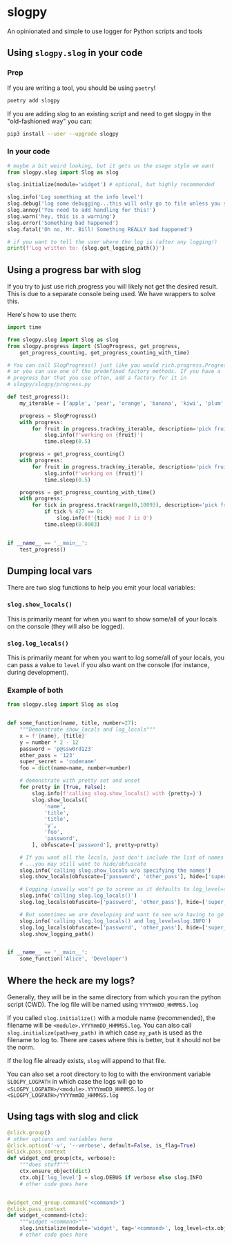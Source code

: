# slogpy
An opinionated and simple to use logger for Python scripts and tools

## Using `slogpy.slog` in your code

### Prep
If you are writing a tool, you should be using `poetry`!
```bash
poetry add slogpy
```
If you are adding slog to an existing script and need to get slogpy in the "old-fashioned way" you can:
```bash
pip3 install --user --upgrade slogpy
```
### In your code
```python
# maybe a bit weird looking, but it gets us the usage style we want
from slogpy.slog import Slog as slog

slog.initialize(module='widget') # optional, but highly recommended

slog.info('Log something at the info level')
slog.debug('log some debugging...this will only go to file unless you set the logging level')
slog.annoy('You need to add handling for this!')
slog.warn('hey, this is a warning')
slog.error('Something bad happened')
slog.fatal('Oh no, Mr. Bill! Something REALLY bad happened')

# if you want to tell the user where the log is (after any logging!)
print(f'Log written to: {slog.get_logging_path()}')
```

## Using a progress bar with slog
If you try to just use rich.progress you will likely not get the desired
result. This is due to a separate console being used. We have wrappers to
solve this.

Here's how to use them:

```python
import time

from slogpy.slog import Slog as slog
from slogpy.progress import (SlogProgress, get_progress,
    get_progress_counting, get_progress_counting_with_time)

# You can call SlogProgress() just like you would rich.progress.Progress
# or you can use one of the predefined factory methods. If you have a
# progress bar that you use often, add a factory for it in
# slogpy/slogpy/progress.py

def test_progress():
    my_iterable = ['apple', 'pear', 'orange', 'banana', 'kiwi', 'plum', 'durian', 'strawberry', 'grape', 'grapefruit']

    progress = SlogProgress()
    with progress:
        for fruit in progress.track(my_iterable, description='pick fruit'):
            slog.info(f'working on {fruit}')
            time.sleep(0.5)

    progress = get_progress_counting()
    with progress:
        for fruit in progress.track(my_iterable, description='pick fruit'):
            slog.info(f'working on {fruit}')
            time.sleep(0.5)

    progress = get_progress_counting_with_time()
    with progress:
        for tick in progress.track(range(0,10093), description='pick fruit'):
            if tick % 427 == 0:
                slog.info(f'{tick} mod 7 is 0')
            time.sleep(0.0003)


if __name__ == '__main__':
    test_progress()
```

## Dumping local vars
There are two slog functions to help you emit your local variables:

### `slog.show_locals()`
This is primarily meant for when you want to show some/all of your locals on
the console (they will also be logged).
### `slog.log_locals()`
This is primarily meant for when you want to log some/all of your locals, you
can pass a value to `level` if you also want on the console (for instance, 
during development).

### Example of both
```python
from slogpy.slog import Slog as slog


def some_function(name, title, number=27):
    """Demonstrate show_locals and log_locals"""
    x = f'{name}, {title}'
    y = number * 2 - 12
    password = 'p@ssw0rd123'
    other_pass = '123'
    super_secret = 'codename'
    foo = dict(name=name, number=number)

    # demonstrate with pretty set and unset
    for pretty in [True, False]:
        slog.info(f'calling slog.show_locals() with {pretty=}')
        slog.show_locals([
            'name',
            'title',
            'title',
            'y',
            'foo',
            'password',
        ], obfuscate=['password'], pretty=pretty)

    # If you want all the locals, just don't include the list of names
    # ...you may still want to hide/obfuscate
    slog.info('calling slog.show_locals w/o specifying the names')
    slog.show_locals(obfuscate=['password', 'other_pass'], hide=['super_secret'])

    # Logging (usually won't go to screen as it defaults to log_level=slog.DEBUG)
    slog.info('calling slog.log_locals()')
    slog.log_locals(obfuscate=['password', 'other_pass'], hide=['super_secret'])

    # But sometimes we are developing and want to see w/o having to go to the log
    slog.info('calling slog.log_locals() and log_level=slog.INFO')
    slog.log_locals(obfuscate=['password', 'other_pass'], hide=['super_secret'], log_level=slog.INFO)
    slog.show_logging_path()


if __name__ == '__main__':
    some_function('Alice', 'Developer')
```

## Where the heck are my logs?
Generally, they will be in the same directory from which you ran the python script (CWD). The log file will be named using `YYYYmmDD_HHMMSS.log`

If you called `slog.initialize()` with a module name (recommended), the filename will be `<module>.YYYYmmDD_HHMMSS.log`.
You can also call `slog.initialize(path=my_path)` in which case `my_path` is used as the filename to log to. There are cases where this is better,
but it should not be the norm.

If the log file already exists, `slog` will append to that file.

You can also set a root directory to log to with the environment variable `SLOGPY_LOGPATH` in which case the logs will go to
`<SLOGPY_LOGPATH>/<module>.YYYYmmDD_HHMMSS.log` or `<SLOGPY_LOGPATH>/YYYYmmDD_HHMMSS.log`

## Using tags with slog and click

```python
@click.group()
# other options and variables here
@click.option('-v', '--verbose', default=False, is_flag=True)
@click.pass_context
def widget_cmd_group(ctx, verbose):
    """does stuff"""
    ctx.ensure_object(dict)
    ctx.obj['log_level'] = slog.DEBUG if verbose else slog.INFO
    # other code goes here


@widget_cmd_group.command('<command>')
@click.pass_context
def widget_<command>(ctx):
    """widget <command>"""
    slog.initialize(module='widget', tag='<command>', log_level=ctx.obj['log_level'])
    # other code goes here
```
